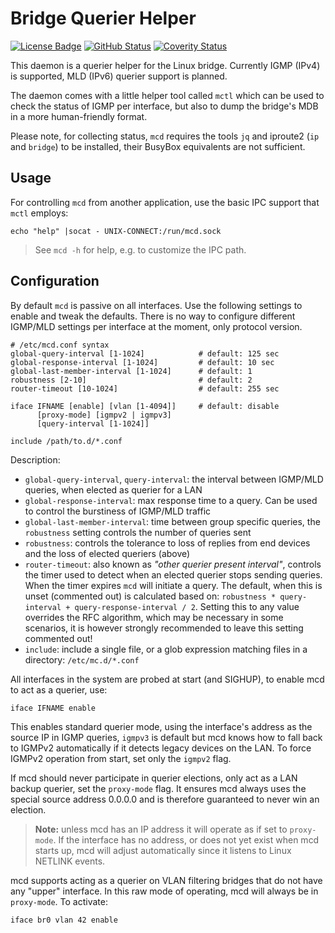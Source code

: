 Bridge Querier Helper
=====================
[![License Badge][]][License] [![GitHub Status][]][GitHub] [![Coverity Status][]][Coverity Scan]

This daemon is a querier helper for the Linux bridge.  Currently IGMP
(IPv4) is supported, MLD (IPv6) querier support is planned.

The daemon comes with a little helper tool called `mctl` which
can be used to check the status of IGMP per interface, but also to
dump the bridge's MDB in a more human-friendly format.

Please note, for collecting status, `mcd` requires the tools `jq` and
iproute2 (`ip` and `bridge`) to be installed, their BusyBox equivalents
are not sufficient.


Usage
-----

For controlling `mcd` from another application, use the basic IPC
support that `mctl` employs:

    echo "help" |socat - UNIX-CONNECT:/run/mcd.sock

> See `mcd -h` for help, e.g. to customize the IPC path.


Configuration
-------------

By default `mcd` is passive on all interfaces.  Use the following
settings to enable and tweak the defaults.  There is no way to configure
different IGMP/MLD settings per interface at the moment, only protocol
version.

    # /etc/mcd.conf syntax
    global-query-interval [1-1024]            # default: 125 sec
    global-response-interval [1-1024]         # default: 10 sec
    global-last-member-interval [1-1024]      # default: 1
    robustness [2-10]                         # default: 2
    router-timeout [10-1024]                  # default: 255 sec
    
    iface IFNAME [enable] [vlan [1-4094]]     # default: disable
          [proxy-mode] [igmpv2 | igmpv3]
          [query-interval [1-1024]]

    include /path/to.d/*.conf

Description:

  * `global-query-interval`, `query-interval`: the interval between
    IGMP/MLD queries, when elected as querier for a LAN
  * `global-response-interval`: max response time to a query.  Can be
    used to control the burstiness of IGMP/MLD traffic
  * `global-last-member-interval`: time between group specific queries,
    the `robustness` setting controls the number of queries sent
  * `robustness`: controls the tolerance to loss of replies from end
    devices and the loss of elected queriers (above)
  * `router-timeout`: also known as *"other querier present interval"*,
    controls the timer used to detect when an elected querier stops
    sending queries.  When the timer expires `mcd` will initiate a
    query.  The default, when this is unset (commented out) is
    calculated based on: `robustness * query-interval +
    query-response-interval / 2`.  Setting this to any value overrides
    the RFC algorithm, which may be necessary in some scenarios, it is
    however strongly recommended to leave this setting commented out!
  * `include`: include a single file, or a glob expression matching
    files in a directory: `/etc/mc.d/*.conf`

All interfaces in the system are probed at start (and SIGHUP), to enable
mcd to act as a querier, use:

    iface IFNAME enable

This enables standard querier mode, using the interface's address as the
source IP in IGMP queries, `igmpv3` is default but mcd knows how to fall
back to IGMPv2 automatically if it detects legacy devices on the LAN.
To force IGMPv2 operation from start, set only the `igmpv2` flag.

If mcd should never participate in querier elections, only act as a LAN
backup querier, set the `proxy-mode` flag.  It ensures mcd always uses
the special source address 0.0.0.0 and is therefore guaranteed to never
win an election.

> **Note:** unless mcd has an IP address it will operate as if set to
> `proxy-mode`.  If the interface has no address, or does not yet exist
> when mcd starts up, mcd will adjust automatically since it listens to
> Linux NETLINK events.

mcd supports acting as a querier on VLAN filtering bridges that do not
have any "upper" interface.  In this raw mode of operating, mcd will
always be in `proxy-mode`.  To activate:

    iface br0 vlan 42 enable


[GitHub]:          https://github.com/kernelkit/mcd/actions/workflows/build.yml/
[GitHub Status]:   https://github.com/kernelkit/mcd/actions/workflows/build.yml/badge.svg
[License]:         https://en.wikipedia.org/wiki/ISC_license
[License Badge]:   https://img.shields.io/badge/License-ISC-blue.svg
[Coverity Scan]:   https://scan.coverity.com/projects/24475
[Coverity Status]: https://scan.coverity.com/projects/24475/badge.svg
